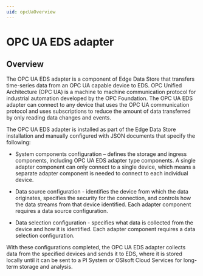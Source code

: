 ```yaml
---
uid: opcUaOverview
---
```


# OPC UA EDS adapter

## Overview

The OPC UA EDS adapter is a component of Edge Data Store that transfers time-series data from an OPC UA capable device to EDS. OPC Unified Architecture (OPC UA) is a machine to machine communication protocol for industrial automation developed by the OPC Foundation. The OPC UA EDS adapter can connect to any device that uses the OPC UA communication protocol and uses subscriptions to reduce the amount of data transferred by only reading data changes and events. 

The OPC UA EDS adapter is installed as part of the Edge Data Store installation and manually configured with JSON documents that specify the following:

  * System components configuration – defines the storage and ingress components, including OPC UA EDS adapter type components. A single adapter component can only connect to a single device, which means a separate adapter component is needed to connect to each individual device.

  * Data source configuration - identifies the device from which the data originates, specifies the security for the connection, and controls how the data streams from that device identified. Each adapter component requires a data source configuration.
  
  * Data selection configuration - specifies what data is collected from the device and how it is identified. Each adapter component requires a data selection configuration.

With these configurations completed, the OPC UA EDS adapter collects data from the specified devices and sends it to EDS, where it is stored locally until it can be sent to a PI System or OSIsoft Cloud Services for long-term storage and analysis. 
